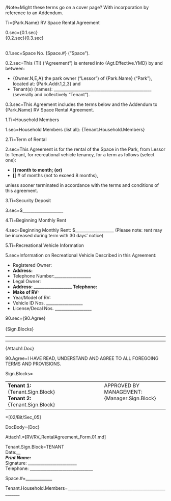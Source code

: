 /Note=Might these terms go on a cover page?  With incorporation by reference to an Addendum. 

Ti={Park.Name} RV Space Rental Agreement

0.sec={0.1.sec}<br>{0.2.sec}{0.3.sec}<br><br>

0.1.sec=Space No. {Space.#} (“Space”).

0.2.sec=This {Ti} (“Agreement”) is entered into {Agt.Effective.YMD} by and between:<ul><li>{Owner.N,E,A} the park owner (“Lessor”) of {Park.Name} (“Park”), located at: {Park.Addr.1,2,3} and<li>Tenant(s) (names): ________________________________________________ (severally and collectively “Tenant”).</ul>

0.3.sec=This Agreement includes the terms below and the Addendum to {Park.Name} RV Space Rental Agreement.

1.Ti=Household Members

1.sec=Household Members (list all): {Tenant.Household.Members}

2.Ti=Term of Rental

2.sec=This Agreement is for the rental of the Space in the Park, from Lessor to Tenant, for recreational vehicle tenancy, for a term as follows (select one):<ul><li>[____] month to month; (or)<li>[____] # of months (not to exceed 8 months),</ul>unless sooner terminated in accordance with the terms and conditions of this agreement.

3.Ti=Security Deposit

3.sec=$____________________ 

4.Ti=Beginning Monthly Rent

4.sec=Beginning Monthly Rent: $___________________ (Please note: rent may be increased during term with 30 days’ notice)

5.Ti=Recreational Vehicle Information

5.sec=Information on Recreational Vehicle Described in this Agreement:<ul><li>Registered Owner: __________________<li>Address:__________________<li>Telephone Number:__________________<li>Legal Owner: __________________<li>Address: __________________ Telephone: __________________<li>Make of RV:__________________<li>Year/Model of RV:__________________<li>Vehicle ID Nos. __________________<li>License/Decal Nos. __________________</ul>


90.sec={90.Agree}<br><br>{Sign.Blocks}<hr><hr>{Attach1.Doc}

90.Agree=I HAVE READ, UNDERSTAND AND AGREE TO ALL FOREGOING TERMS AND PROVISIONS.

Sign.Blocks=<table><tr><td valign=top  width=40%><b>Tenant 1:</b><br>{Tenant.Sign.Block}<br><b>Tenant 2:</b><br>{Tenant.Sign.Block}</td><td width=20%></td><td valign=top  width=40%>APPROVED BY MANAGEMENT:<br>{Manager.Sign.Block}</td></tr></table>

=[02/Bit/Sec_05]

DocBody={Doc}

Attach1.=[RV/RV_RentalAgreement_Form.01.md]

Tenant.Sign.Block=TENANT<br>Date:_______________________<br>Print Name:_____________________<br>Signature: ________________________<br>Telephone: _______________________________


Space.#=_____________

Tenant.Household.Members=_______________________________________________________  
